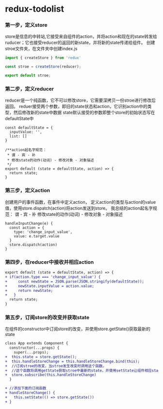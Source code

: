 # redux-todolist


### 第一步，定义store
   store是信息的中转站,它接受来自组件的action，并将action和现在的state转发给ruducer；它也接受reducer的返回的新state，并将新的state传递给组件。
   创建stroe文件夹，在文件夹中创建index.js
```javascript
import { createStore } from 'redux'

const stroe = createStore(reducer);

export default stroe;
```

### 第二步，定义reducer
reducer是一个纯函数，它不可以修改store，它需要深拷贝一份stroe进行修改后返回。
reduer接受两个参数，即旧的state状态和action，它识别action中的类型，然后修改新的state中数据
state默认接受的参数即整个store的初始状态写在defaultState中
```
const defaultState = {
  inputValue: '',
  list: []
}

/**action起名字规范：
 * 谓 - 宾 - 补
 * 修改state的动作(动词) - 修改对象 - 对象描述
 */
export default (state = defaultState, action) => {
  return state;
}
```

### 第三步，定义action
创建用户的事件函数，在事件中定义action，
定义action的类型与action的value值，使用store.dispatch(action)将action发送到store。
我总结的action起名字规范：
谓 - 宾 - 补
修改state的动作(动词) - 修改对象 - 对象描述

```
handleInputChange(e) {
  const action = {
    type: 'change_input_value',
    value: e.target.value
  }
  store.dispatch(action)
}
```

### 第四步，在reducer中接收并相应action
```diff
export default (state = defaultState, action) => {
+ if(action.type === 'change_input_value') {
+     const newState = JSON.parse(JSON.stringify(defaultState));
+     newState.inputValue = action.value;
+     return newState;
+   }
  return state;
}
```

### 第五步，订阅store的改变并获取state
在组件的constructor中订阅store的改变，并使用store.getState()获取最新的state
```diff
class App extends Component {
  constructor(...props) {
    super(...props);
+  this.state = store.getState();
+  this.handleStoreChange = this.handleStoreChange.bind(this);
+  //订阅stroe的改变，当stroe发生改变时调用这个函数。
+  //这个函数将调用getState获取stroe中最新的state，并使用setState让组件相应state的变化
+  store.subscribe(this.handleStoreChange) 
  }

+ //添加下面的订阅函数
+ handleStoreChange() {
+   this.setState(() => store.getState())
+ }
```